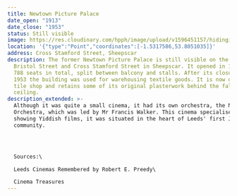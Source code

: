 ```yaml
---
title: Newtown Picture Palace
date_open: "1913"
date_close: "1953"
status: Still visible
image: https://res.cloudinary.com/hpph/image/upload/v1596451157/hidinginplainsight/newtownpicturepalace.svg
location: '{"type":"Point","coordinates":[-1.5317586,53.8051035]}'
address: Cross Stamford Street, Sheepscar
description: The former Newtown Picture Palace is still visible on the corner of
  Bristol Street and Cross Stamford Street in Sheepscar. It opened in 1913 with
  788 seats in total, split between balcony and stalls. After its closure in
  1953 the building was used for warehousing textile goods. It is now open as a
  tile shop and retains some of its original plasterwork behind the false
  ceiling.
description_extended: >-
  Although it was quite a small cinema, it had its own orchestra, the Newtown
  Orchestra, which was led by Mr Francis Walker. This cinema specialised in
  showing Yiddish films, it was situated in the heart of Leeds' first Jewish
  community. 




  Sources:\

  Leeds Cinemas Remembered by Robert E. Preedy\

  Cinema Treasures
---
```

